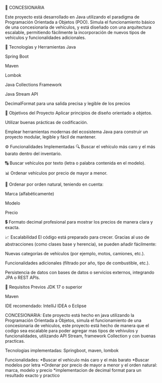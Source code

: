🚗 CONCESIONARIA

Este proyecto está desarrollado en Java utilizando el paradigma de Programación Orientada a Objetos (POO). Simula el funcionamiento básico de una concesionaria de vehículos, y está diseñado con una arquitectura escalable, permitiendo fácilmente la incorporación de nuevos tipos de vehículos y funcionalidades adicionales.

🔧 Tecnologías y Herramientas
Java

Spring Boot

Maven

Lombok

Java Collections Framework

Java Stream API

DecimalFormat para una salida precisa y legible de los precios

🎯 Objetivos del Proyecto
Aplicar principios de diseño orientado a objetos.

Utilizar buenas prácticas de codificación.

Emplear herramientas modernas del ecosistema Java para construir un proyecto modular, legible y fácil de mantener.

⚙️ Funcionalidades Implementadas
🔍 Buscar el vehículo más caro y el más barato dentro del inventario.

🔠 Buscar vehículos por texto (letra o palabra contenida en el modelo).

📊 Ordenar vehículos por precio de mayor a menor.

🧾 Ordenar por orden natural, teniendo en cuenta:

Marca (alfabéticamente)

Modelo

Precio

💲 Formato decimal profesional para mostrar los precios de manera clara y exacta.

📈 Escalabilidad
El código está preparado para crecer. Gracias al uso de abstracciones (como clases base y herencia), se pueden añadir fácilmente:

Nuevas categorías de vehículos (por ejemplo, motos, camiones, etc.).

Funcionalidades adicionales (filtrado por año, tipo de combustible, etc.).

Persistencia de datos con bases de datos o servicios externos, integrando JPA o REST APIs.

📌 Requisitos Previos
JDK 17 o superior

Maven

IDE recomendado: IntelliJ IDEA o Eclipse





CONCESIONARIA:
Este proyecto está hecho en java utilizando la Programación Orientada a Objetos, simula el funcionamiento de una concesionaria de vehiculos, este proyecto está hecho de manera que el codigo sea escalable para poder agregar mas tipos de vehivulos y funcionalidades, utilizando API Stream, framework Collection y con buenas practicas.

Tecnologias implementadas: Springboot, maven, lombok

Funcionalidades:
*Buscar el vehiculo más caro y el más barato
*Buscar modelos por letra
*Ordenar por precio de mayor a menor y el orden natural: marca, modelo y precio
*implementacion de decimal format para un resultado exacto y practico 
